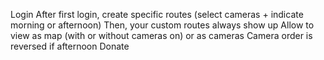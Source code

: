 Login
After first login, create specific routes (select cameras + indicate morning or afternoon)
Then, your custom routes always show up
Allow to view as map (with or without cameras on) or as cameras
Camera order is reversed if afternoon
Donate
